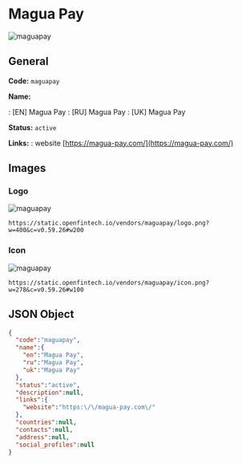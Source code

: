 
# Magua Pay 
![maguapay](https://static.openfintech.io/vendors/maguapay/logo.png?w=400&c=v0.59.26#w200)  

## General 
 
**Code:** `maguapay` 
 
**Name:** 
 
:	[EN] Magua Pay 
:	[RU] Magua Pay 
:	[UK] Magua Pay 
 
**Status:** `active` 
 
**Links:** 
: website [https://magua-pay.com/](https://magua-pay.com/) 
 

## Images 

### Logo 
 
![maguapay](https://static.openfintech.io/vendors/maguapay/logo.png?w=400&c=v0.59.26#w200)  

```
https://static.openfintech.io/vendors/maguapay/logo.png?w=400&c=v0.59.26#w200
```  

### Icon 
 
![maguapay](https://static.openfintech.io/vendors/maguapay/icon.png?w=278&c=v0.59.26#w100)  

```
https://static.openfintech.io/vendors/maguapay/icon.png?w=278&c=v0.59.26#w100
```  

## JSON Object 

```json
{
  "code":"maguapay",
  "name":{
    "en":"Magua Pay",
    "ru":"Magua Pay",
    "uk":"Magua Pay"
  },
  "status":"active",
  "description":null,
  "links":{
    "website":"https:\/\/magua-pay.com\/"
  },
  "countries":null,
  "contacts":null,
  "address":null,
  "social_profiles":null
}
```  
